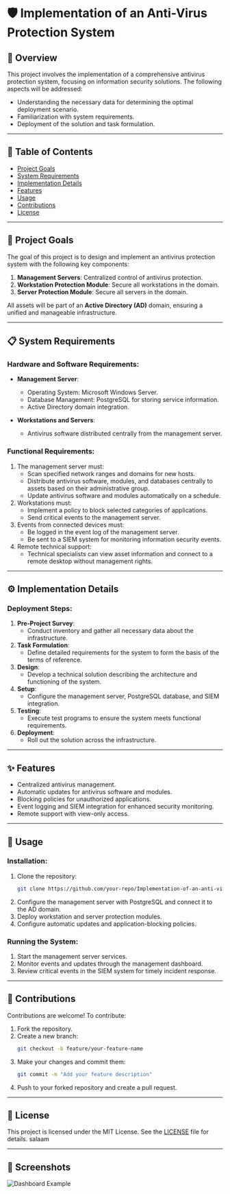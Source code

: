 # 🛡️ Implementation of an Anti-Virus Protection System

## 📖 Overview
This project involves the implementation of a comprehensive antivirus protection system, focusing on information security solutions. The following aspects will be addressed:

- Understanding the necessary data for determining the optimal deployment scenario.
- Familiarization with system requirements.
- Deployment of the solution and task formulation.

---

## 📑 Table of Contents
- [Project Goals](#-project-goals)
- [System Requirements](#-system-requirements)
- [Implementation Details](#-implementation-details)
- [Features](#-features)
- [Usage](#-usage)
- [Contributions](#-contributions)
- [License](#-license)

---

## 🎯 Project Goals
The goal of this project is to design and implement an antivirus protection system with the following key components:

1. **Management Servers**: Centralized control of antivirus protection.
2. **Workstation Protection Module**: Secure all workstations in the domain.
3. **Server Protection Module**: Secure all servers in the domain.

All assets will be part of an **Active Directory (AD)** domain, ensuring a unified and manageable infrastructure.

---

## 📋 System Requirements

### Hardware and Software Requirements:
- **Management Server**:
  - Operating System: Microsoft Windows Server.
  - Database Management: PostgreSQL for storing service information.
  - Active Directory domain integration.

- **Workstations and Servers**:
  - Antivirus software distributed centrally from the management server.

### Functional Requirements:
1. The management server must:
   - Scan specified network ranges and domains for new hosts.
   - Distribute antivirus software, modules, and databases centrally to assets based on their administrative group.
   - Update antivirus software and modules automatically on a schedule.
2. Workstations must:
   - Implement a policy to block selected categories of applications.
   - Send critical events to the management server.
3. Events from connected devices must:
   - Be logged in the event log of the management server.
   - Be sent to a SIEM system for monitoring information security events.
4. Remote technical support:
   - Technical specialists can view asset information and connect to a remote desktop without management rights.

---

## ⚙️ Implementation Details

### Deployment Steps:
1. **Pre-Project Survey**:
   - Conduct inventory and gather all necessary data about the infrastructure.
2. **Task Formulation**:
   - Define detailed requirements for the system to form the basis of the terms of reference.
3. **Design**:
   - Develop a technical solution describing the architecture and functioning of the system.
4. **Setup**:
   - Configure the management server, PostgreSQL database, and SIEM integration.
5. **Testing**:
   - Execute test programs to ensure the system meets functional requirements.
6. **Deployment**:
   - Roll out the solution across the infrastructure.

---

## ✨ Features
- Centralized antivirus management.
- Automatic updates for antivirus software and modules.
- Blocking policies for unauthorized applications.
- Event logging and SIEM integration for enhanced security monitoring.
- Remote support with view-only access.

---

## 🚀 Usage

### Installation:
1. Clone the repository:
   ```bash
   git clone https://github.com/your-repo/Implementation-of-an-anti-virus-protection-system.git
   ```
2. Configure the management server with PostgreSQL and connect it to the AD domain.
3. Deploy workstation and server protection modules.
4. Configure automatic updates and application-blocking policies.

### Running the System:
1. Start the management server services.
2. Monitor events and updates through the management dashboard.
3. Review critical events in the SIEM system for timely incident response.

---

## 🤝 Contributions
Contributions are welcome! To contribute:

1. Fork the repository.
2. Create a new branch:
   ```bash
   git checkout -b feature/your-feature-name
   ```
3. Make your changes and commit them:
   ```bash
   git commit -m "Add your feature description"
   ```
4. Push to your forked repository and create a pull request.

---

## 📜 License
This project is licensed under the MIT License. See the [LICENSE](LICENSE) file for details. salaam

---

## 📸 Screenshots
![Dashboard Example](https://via.placeholder.com/800x400)
